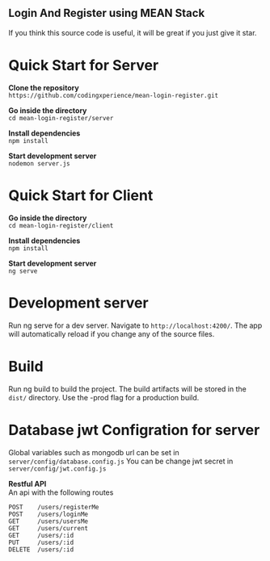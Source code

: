 ## Login And Register using MEAN Stack

If you think this source code is useful, it will be great if you just give it star.

# Quick Start for Server

**Clone the repository**<br/>
`https://github.com/codingxperience/mean-login-register.git`

**Go inside the directory**<br/>
`cd mean-login-register/server`

**Install dependencies**<br/>
`npm install`

**Start development server**<br/>
`nodemon server.js`

# Quick Start for Client

**Go inside the directory**<br/>
`cd mean-login-register/client`

**Install dependencies**<br/>
`npm install`

**Start development server**<br/>
`ng serve`

# Development server
Run ng serve for a dev server. Navigate to `http://localhost:4200/`. The app will automatically reload if you change any of the source files.

# Build
Run ng build to build the project. The build artifacts will be stored in the `dist/` directory. Use the -prod flag for a production build.

# Database jwt Configration for server
Global variables such as mongodb url can be set in `server/config/database.config.js`
You can be change jwt secret in `server/config/jwt.config.js`

**Restful API**<br/>
An api with the following routes
```
POST    /users/registerMe
POST    /users/loginMe
GET     /users/usersMe
GET     /users/current
GET     /users/:id
PUT     /users/:id
DELETE  /users/:id
```
